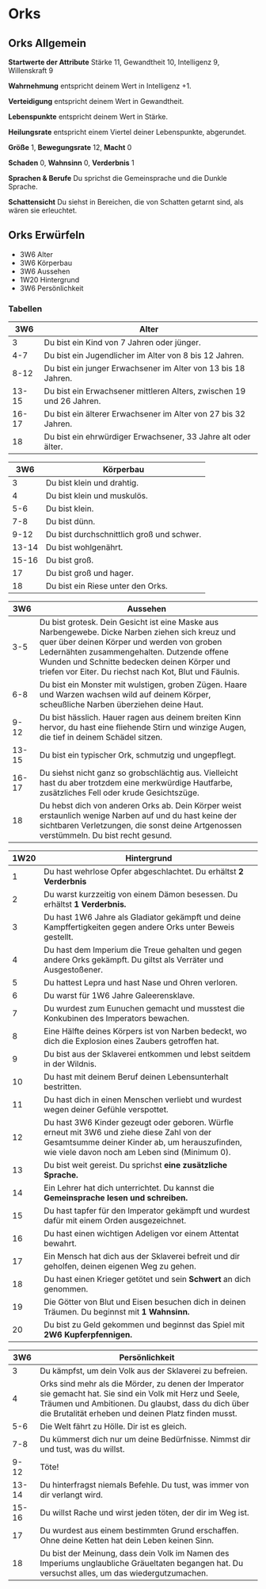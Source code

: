 # Orks

## Orks Allgemein 

**Startwerte der Attribute** Stärke 11, Gewandtheit 10, Intelligenz 9, Willenskraft 9

**Wahrnehmung** entspricht deinem Wert in Intelligenz +1. 

**Verteidigung** entspricht deinem Wert in Gewandtheit. 

**Lebenspunkte** entspricht deinem Wert in Stärke. 

**Heilungsrate** entspricht einem Viertel deiner Lebenspunkte, abgerundet.

**Größe** 1, **Bewegungsrate** 12, **Macht** 0

**Schaden** 0, **Wahnsinn** 0, **Verderbnis** 1

**Sprachen & Berufe** Du sprichst die Gemeinsprache und die Dunkle Sprache.

**Schattensicht** Du siehst in Bereichen, die von Schatten getarnt sind, als wären sie erleuchtet.

## Orks Erwürfeln

* 3W6 Alter
* 3W6 Körperbau
* 3W6 Aussehen
* 1W20 Hintergrund
* 3W6 Persönlichkeit

### Tabellen

| 3W6 | Alter |
| --- | --- |
|  3 | Du bist ein Kind von 7 Jahren oder jünger. |
| 4-7 | Du bist ein Jugendlicher im Alter von 8 bis 12 Jahren. |
| 8-12 | Du bist ein junger Erwachsener im Alter von 13 bis 18 Jahren. |
| 13-15 | Du bist ein Erwachsener mittleren Alters, zwischen 19 und 26 Jahren. |
| 16-17 | Du bist ein älterer Erwachsener im Alter von 27 bis 32 Jahren. |
| 18 | Du bist ein ehrwürdiger Erwachsener, 33 Jahre alt oder älter. |

| 3W6 | Körperbau |
| --- | --- |
|  3 | Du bist klein und drahtig. |
|  4 | Du bist klein und muskulös. |
| 5-6 | Du bist klein. |
| 7-8 | Du bist dünn. |
| 9-12 | Du bist durchschnittlich groß und schwer. |
| 13-14 | Du bist wohlgenährt. |
| 15-16 | Du bist groß. |
| 17 | Du bist groß und hager. |
| 18 | Du bist ein Riese unter den Orks. |

| 3W6 | Aussehen |
| --- | --- |
| 3-5 | Du bist grotesk. Dein Gesicht ist eine Maske aus Narbengewebe. Dicke Narben ziehen sich kreuz und quer über deinen Körper und werden von groben Ledernähten zusammengehalten. Dutzende offene Wunden und Schnitte bedecken deinen Körper und triefen vor Eiter. Du riechst nach Kot, Blut und Fäulnis. |
| 6-8 | Du bist ein Monster mit wulstigen, groben Zügen. Haare und Warzen wachsen wild auf deinem Körper, scheußliche Narben überziehen deine Haut. |
| 9-12 | Du bist hässlich. Hauer ragen aus deinem breiten Kinn hervor, du hast eine fliehende Stirn und winzige Augen, die tief in deinem Schädel sitzen. |
| 13-15 | Du bist ein typischer Ork, schmutzig und ungepflegt. |
| 16-17 | Du siehst nicht ganz so grobschlächtig aus. Vielleicht hast du aber trotzdem eine merkwürdige Hautfarbe, zusätzliches Fell oder krude Gesichtszüge. |
| 18 | Du hebst dich von anderen Orks ab. Dein Körper weist erstaunlich wenige Narben auf und du hast keine der sichtbaren Verletzungen, die sonst deine Artgenossen verstümmeln. Du bist recht gesund. |

| 1W20 | Hintergrund |
| --- | --- |
|  1 | Du hast wehrlose Opfer abgeschlachtet. Du erhältst **2 Verderbnis** |
|  2 | Du warst kurzzeitig von einem Dämon besessen. Du erhältst **1 Verderbnis.** |
|  3 | Du hast 1W6 Jahre als Gladiator gekämpft und deine Kampffertigkeiten gegen andere Orks unter Beweis gestellt. |
|  4 | Du hast dem Imperium die Treue gehalten und gegen andere Orks gekämpft. Du giltst als Verräter und Ausgestoßener. |
|  5 | Du hattest Lepra und hast Nase und Ohren verloren. |
|  6 | Du warst für 1W6 Jahre Galeerensklave. |
|  7 | Du wurdest zum Eunuchen gemacht und musstest die Konkubinen des Imperators bewachen. |
|  8 | Eine Hälfte deines Körpers ist von Narben bedeckt, wo dich die Explosion eines Zaubers getroffen hat. |
|  9 | Du bist aus der Sklaverei entkommen und lebst seitdem in der Wildnis. |
| 10 | Du hast mit deinem Beruf deinen Lebensunterhalt bestritten. |
| 11 | Du hast dich in einen Menschen verliebt und wurdest wegen deiner Gefühle verspottet. |
| 12 | Du hast 3W6 Kinder gezeugt oder geboren. Würfle erneut mit 3W6 und ziehe diese Zahl von der Gesamtsumme deiner Kinder ab, um herauszufinden, wie viele davon noch am Leben sind (Minimum 0). |
| 13 | Du bist weit gereist. Du sprichst **eine zusätzliche Sprache.** |
| 14 | Ein Lehrer hat dich unterrichtet. Du kannst die **Gemeinsprache lesen und schreiben.** |
| 15 | Du hast tapfer für den Imperator gekämpft und wurdest dafür mit einem Orden ausgezeichnet. |
| 16 | Du hast einen wichtigen Adeligen vor einem Attentat bewahrt. |
| 17 | Ein Mensch hat dich aus der Sklaverei befreit und dir geholfen, deinen eigenen Weg zu gehen. |
| 18 | Du hast einen Krieger getötet und sein **Schwert** an dich genommen. |
| 19 | Die Götter von Blut und Eisen besuchen dich in deinen Träumen. Du beginnst mit **1 Wahnsinn.** |
| 20 | Du bist zu Geld gekommen und beginnst das Spiel mit **2W6 Kupferpfennigen.** |

| 3W6 | Persönlichkeit |
| --- | --- |
|  3 | Du kämpfst, um dein Volk aus der Sklaverei zu befreien. |
|  4 | Orks sind mehr als die Mörder, zu denen der Imperator sie gemacht hat. Sie sind ein Volk mit Herz und Seele, Träumen und Ambitionen. Du glaubst, dass du dich über die Brutalität erheben und deinen Platz finden musst. |
| 5-6 | Die Welt fährt zu Hölle. Dir ist es gleich. |
| 7-8 | Du kümmerst dich nur um deine Bedürfnisse. Nimmst dir und tust, was du willst. |
| 9-12 | Töte! |
| 13-14 | Du hinterfragst niemals Befehle. Du tust, was immer von dir verlangt wird. |
| 15-16 | Du willst Rache und wirst jeden töten, der dir im Weg ist. |
| 17 | Du wurdest aus einem bestimmten Grund erschaffen. Ohne deine Ketten hat dein Leben keinen Sinn. |
| 18 | Du bist der Meinung, dass dein Volk im Namen des Imperiums unglaubliche Gräueltaten begangen hat. Du versuchst alles, um das wiedergutzumachen. |
